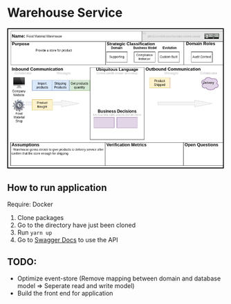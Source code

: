 # Warehouse Service

![Warehouse Service CheatSheat](./assets/diagrams/bounded-context.png)

## How to run application

Require: Docker

1. Clone packages
2. Go to the directory have just been cloned
3. Run `yarn up`
4. Go to [Swagger Docs](http://localhost:3000/docs) to use the API

## TODO:

- Optimize event-store (Remove mapping between domain and database model => Seperate read and write model)
- Build the front end for application
